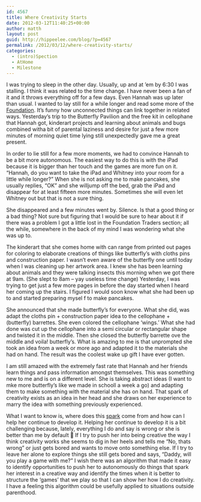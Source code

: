 ```yaml
---
id: 4567
title: Where Creativity Starts
date: 2012-03-12T11:40:25+00:00
author: matth
layout: post
guid: http://hippeelee.com/blog/?p=4567
permalink: /2012/03/12/where-creativity-starts/
categories:
  - (intro)Spection
  - AtHome
  - Milestone
---
```

I was trying to sleep in the other day. Usually, up and at &#8217;em by 6:30 I was stalling. I think it was related to the time change. I have never been a fan of it and it throws everything off for a few days. Even Hannah was up later than usual. I wanted to lay still for a while longer and read some more of the [Foundation](http://en.wikipedia.org/wiki/Foundation_series). It&#8217;s funny how unconnected things can link together in related ways. Yesterday&#8217;s trip to the Butterfly Pavilion and the free kit in cellophane that Hannah got, kinderart projects and learning about animals and bugs combined witha bit of parental laziness and desire for just a few more minutes of morning quiet time lying still unexpectedly gave me a great present.

In order to lie still for a few more moments, we had to convince Hannah to be a bit more autonomous. The easiest way to do this is with the iPad because it is bigger than her touch and the games are more fun on it. &#8220;Hannah, do you want to take the iPad and Whitney into your room for a little while longer?&#8221; When she is not asking me to make pancakes, she<!--more--> usually replies, &#8220;OK&#8221; and she willjump off the bed, grab the iPad and disappear for at least fifteen more minutes. Sometimes she will even let Whitney out but that is not a sure thing.

She disappeared and a few minutes went by. Silence. Is that a good thing or a bad thing? Not sure but figuring that I would be sure to hear about it if there was a problem I got a little lost in the Foundation Traders section; all the while, somewhere in the back of my mind I was wondering what she was up to.

The kinderart that she comes home with can range from printed out pages for coloring to elaborate creations of things like butterfly&#8217;s with cloths pins and construction paper. I wasn&#8217;t even aware of the butterfly one until today when I was cleaning up her artwork area. I knew she has been learning about animals and they were talking insects this morning when we got there at 9am. (She slept to 8am &#8211; yay useless time change) Yesterday, I was trying to get just a few more pages in before the day started when I heard her coming up the stairs. I figured I would soon know what she had been up to and started preparing mysel f to make pancakes.

She announced that she made butterfly&#8217;s for everyone. What she did, was adapt the cloths pin + construction paper idea to the cellophane + (butterfly) barrettes. She even colored the cellophane &#8216;wings.&#8217; What she had done was cut up the cellophane into a semi circular or rectangular shape and twisted it in the middle. Then she closed the butterfly barrette ove the middle and voila! butterfly&#8217;s. What is amazing to me is that unprompted she took an idea from a week or more ago and adapted it to the materials she had on hand. The result was the coolest wake up gift I have ever gotten.

I am still amazed with the extremely fast rate that Hannah and her friends learn things and pass information amongst themselves. This was something new to me and is on a different level. She is taking abstract ideas (I want to mke more butterfly&#8217;s like we made in schooll a week a go) and adapting them to make something with the material she has on hand. That spark of creativity exists as an idea in her head and she draws on her experience to marry the idea with something previously experienced.

What I want to know is, where does this [spark](http://matt.hippeelee.com/#/5) come from and how can I help her continue to develop it. Helping her continue to develop it is a bit challenging because, lately, everything I do and say is wrong or she is better than me by default 🙂 If I try to push her into being creative the way I think creativity works she seems to dig in her heels and tells me &#8220;No, thats wrong&#8221; or just gets bored and wants to move onto something else. If I try to leave her alone to explore things she still gets bored and says, &#8220;Daddy, will you play a game with me?&#8221; I wish there was an algorithm that made it easy to identify opportunities to push her to autonomously do things that spark her interest in a creative way and identify the times when it is better to structure the &#8216;games&#8217; that we play so that I can show her how I do creativity. I have a feeling this algorithm could be usefully applied to situations outside parenthood.

&nbsp;
